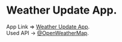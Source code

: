 # Weather Update App.

App Link =>
[Weather Update App](https://weather-update-123.netlify.app).
<br>
Used API -> [@OpenWeatherMap](https://x.com/OpenWeatherMap).